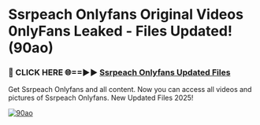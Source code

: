 # Ssrpeach Onlyfans Original Videos 0nlyFans Leaked - Files Updated! (90ao)

<h3>🔴 CLICK HERE 🌐==►► <a href="https://tinyurl.com/2m67pmp6" rel="nofollow">Ssrpeach Onlyfans Updated Files</a></h3>

Get Ssrpeach Onlyfans and all content. Now you can access all videos and pictures of Ssrpeach Onlyfans. New Updated Files 2025!

[![90ao](https://i.imgur.com/H4QAA4z.gif)](https://tinyurl.com/2m67pmp6)